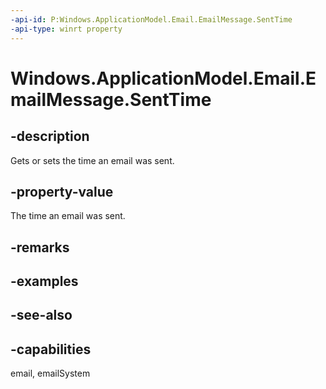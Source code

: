 ```yaml
---
-api-id: P:Windows.ApplicationModel.Email.EmailMessage.SentTime
-api-type: winrt property
---
```


<!-- Property syntax
public Windows.Foundation.IReference<Windows.Foundation.DateTime> SentTime { get;  set; }
-->

# Windows.ApplicationModel.Email.EmailMessage.SentTime

## -description
Gets or sets the time an email was sent.

## -property-value
The time an email was sent.

## -remarks

## -examples

## -see-also

## -capabilities
email, emailSystem
